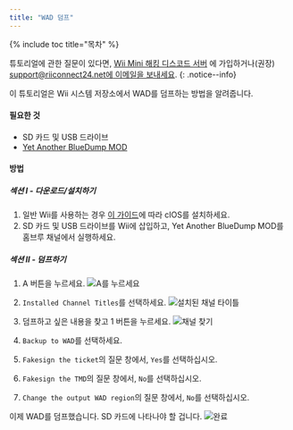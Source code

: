 ```yaml
---
title: "WAD 덤프"
---
```


{% include toc title="목차" %}

튜토리얼에 관한 질문이 있다면, [Wii Mini 해킹 디스코드 서버](https://discord.gg/rc24) 에 가입하거나(권장) [support@riiconnect24.net에 이메일을 보내세요](mailto:support@riiconnect24.net).
{: .notice--info}

이 튜토리얼은 Wii 시스템 저장소에서 WAD를 덤프하는 방법을 알려줍니다.

#### 필요한 것
* SD 카드 및 USB 드라이브
* [Yet Another BlueDump MOD](https://hbb1.oscwii.org/hbb/Yet-Another-BlueDump-Mod/Yet-Another-BlueDump-Mod.zip)

#### 방법
##### 섹션 I - 다운로드/설치하기

1. 일반 Wii를 사용하는 경우 [이 가이드](cios)에 따라 cIOS를 설치하세요.
2. SD 카드 및 USB 드라이브를 Wii에 삽입하고, Yet Another BlueDump MOD를 홈브루 채널에서 실행하세요.

##### 섹션 II - 덤프하기
1. A 버튼을 누르세요. ![A를 누르세요](/images/DumpWADS/2.png)

2. `Installed Channel Titles`를 선택하세요. ![설치된 채널 타이틀](/images/DumpWADS/3.png)

3. 덤프하고 싶은 내용을 찾고 1 버튼을 누르세요. ![채널 찾기](/images/DumpWADS/4.png)

4. `Backup to WAD`를 선택하세요.
5. `Fakesign the ticket`의 질문 창에서, `Yes`를 선택하십시오.
6. `Fakesign the TMD`의 질문 창에서, `No`를 선택하십시오.
7. `Change the output WAD region`의 질문 창에서, `No`를 선택하십시오.

이제 WAD를 덤프했습니다. SD 카드에 나타나야 할 겁니다. ![완료](/images/DumpWADS/5.png)
